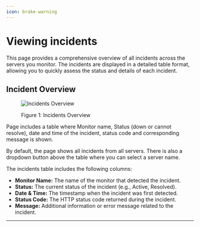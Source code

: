 ```yaml
---
icon: brake-warning
---
```


# Viewing incidents

This page provides a comprehensive overview of all incidents across the servers you monitor. The incidents are displayed in a detailed table format, allowing you to quickly assess the status and details of each incident.

## Incident Overview

<figure><img src="../.gitbook/assets/Screenshot 2024-10-03 at 11.54.31 PM.png" alt="Incidents Overview"><figcaption><p>Figure 1: Incidents Overview</p></figcaption></figure>

Page includes a table where Monitor name, Status (down or cannot resolve), date and time of the incident, status code and corresponding message is shown.

By default, the page shows all incidents from all servers. There is also a dropdown button above the table where you can select a server name.

The incidents table includes the following columns:

* **Monitor Name:** The name of the monitor that detected the incident.
* **Status:** The current status of the incident (e.g., Active, Resolved).
* **Date & Time:** The timestamp when the incident was first detected.
* **Status Code:** The HTTP status code returned during the incident.
* **Message:** Additional information or error message related to the incident.

***
